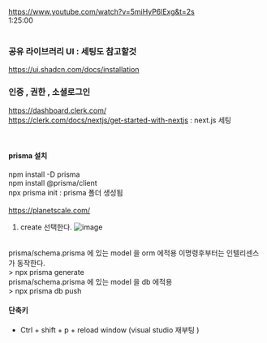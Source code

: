 https://www.youtube.com/watch?v=5miHyP6lExg&t=2s
<br />
1:25:00
<br /><br />

### 공유 라이브러리 UI : 세팅도 참고할것
https://ui.shadcn.com/docs/installation
<br />
### 인증 , 권한 , 소셜로그인
https://dashboard.clerk.com/
<br />
https://clerk.com/docs/nextjs/get-started-with-nextjs : next.js 세팅 

<br />

#### prisma 설치
npm install -D prisma <br />
npm install @prisma/client <br />
npx prisma init : prisma 폴더 생성됨 <br />
<br />
https://planetscale.com/
<br />
1. create 선택한다.
![image](https://github.com/julboy2/ecommerce-admin-clone/assets/6093105/d35e9d34-29af-4192-8672-7ac196170ca8)


<br />
prisma/schema.prisma 에 있는 model 을 orm 에적용 이명령후부터는 인텔리센스가 동작한다. <br />
> npx prisma generate
<br />
prisma/schema.prisma 에 있는 model 을 db 에적용 <br />
> npx prisma db push
<br />

#### 단축키
- Ctrl + shift + p + reload window (visual studio 재부팅 )

